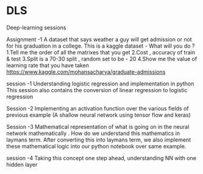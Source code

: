 # DLS
Deep-learning sessions

Assignment -1 
A dataset that says weather a guy will get admission or not for his graduation in a college.
This is a kaggle dataset -
What will you do ? 
1.Tell me the order of all the matrixes that you get
2.Cost , accuracy of train & test
3.Split is a 70-30 split , random set to be - 20
4.Show me the value of learning rate that you have taken
https://www.kaggle.com/mohansacharya/graduate-admissions

session -1 
Understanding logistic regression and implementation in python
This session also contains the conversion of linear regression to logistic regression

Session -2 
Implementing an activation function over the various fields of previous example
(A shallow neural network using tensor flow and keras) 

Session -3 
Mathematical representation of what is going on in the neural network mathematically . 
How do we understand this mathematics in laymans term.
After converting this into laymans term, we also implement these mathematical logic into our python notebook over same example.

session -4
Taking this concept one step ahead, understanding NN with one hidden layer
